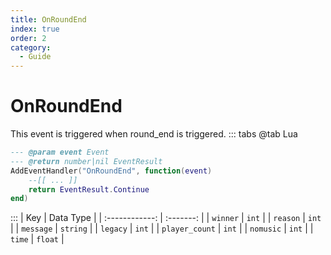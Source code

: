```yaml
---
title: OnRoundEnd
index: true
order: 2
category:
  - Guide
---
```


# OnRoundEnd
This event is triggered when round_end is triggered.
::: tabs
@tab Lua
```lua
--- @param event Event
--- @return number|nil EventResult
AddEventHandler("OnRoundEnd", function(event)
    --[[ ... ]]
    return EventResult.Continue
end)
```

:::
|       Key      | Data Type |
| :------------: | :-------: |
|    `winner`    |   `int`   |
|    `reason`    |   `int`   |
|    `message`   |  `string` |
|    `legacy`    |   `int`   |
| `player_count` |   `int`   |
|    `nomusic`   |   `int`   |
|     `time`     |  `float`  |